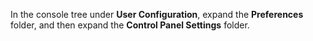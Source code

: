 In the console tree under **User Configuration**, expand the **Preferences** folder, and then expand the **Control Panel Settings** folder.